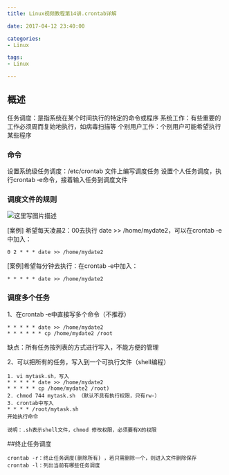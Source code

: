 ```yaml
---
title: Linux视频教程第14讲.crontab详解

date: 2017-04-12 23:40:00

categories:
- Linux

tags:
- Linux

---
```


## 概述

任务调度：是指系统在某个时间执行的特定的命令或程序 
系统工作：有些重要的工作必须周而复始地执行，如病毒扫描等 
个别用户工作：个别用户可能希望执行某些程序

### 命令

设置系统级任务调度：/etc/crontab 文件上编写调度任务
设置个人任务调度，执行crontab ‐e命令，接着输入任务到调度文件

### 调度文件的规则

![这里写图片描述](http://img.blog.csdn.net/20151226141249322)

[案例] 希望每天凌晨2：00去执行 date >> /home/mydate2，可以在crontab ‐e中加入：

```
0 2 * * * date >> /home/mydate2 
```

[案例]希望每分钟去执行：在crontab ‐e中加入：

```
* * * * * date >> /home/mydate2
```

### 调度多个任务

1、在crontab ‐e中直接写多个命令（不推荐）

```
* * * * * date >> /home/mydate2 
* * * * * * cp /home/mydate2 /root
```

缺点：所有任务按列表的方式进行写入，不能方便的管理

2、可以把所有的任务，写入到一个可执行文件（shell编程）

```
1. vi mytask.sh，写入
* * * * * date >> /home/mydate2 
* * * * * cp /home/mydate2 /root)
2. chmod 744 mytask.sh （默认不具有执行权限，只有rw-）
3. crontab中写入
* * * * /root/mytask.sh
开始执行命令

说明：.sh表示shell文件，chmod 修改权限，必须要有X的权限
```

##终止任务调度
```
crontab ‐r：终止任务调度(删除所有) ，若只需删除一个，则进入文件删除保存
crontab ‐l：列出当前有哪些任务调度
```